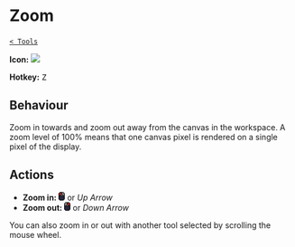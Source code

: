 # Zoom

[`< Tools`](./tools.md)

**Icon:** ![](https://raw.githubusercontent.com/jbunke/stipple-effect/master/res/icons/zoom.png)

**Hotkey:** <kbd>Z</kbd>

## Behaviour

Zoom in towards and zoom out away from the canvas in the workspace. A zoom level of 100% means that one canvas pixel is rendered on a single pixel of the display.

## Actions

* **Zoom in:** ![](./assets/ui/left-click.png "Left-Click") or *Up Arrow*
* **Zoom out:** ![](./assets/ui/right-click.png "Right-Click") or *Down Arrow*

You can also zoom in or out with another tool selected by scrolling the mouse wheel.
